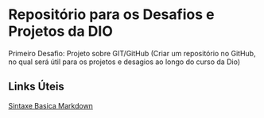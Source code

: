 # Repositório para os Desafios e Projetos da DIO

Primeiro Desafio: Projeto sobre GIT/GitHub 
(Criar um repositório no GitHub, no qual será útil para os projetos e desagios ao longo do curso da Dio)

## Links Úteis

[Sintaxe Basica Markdown](https://www.markdownguide.org/basic-syntax/)
